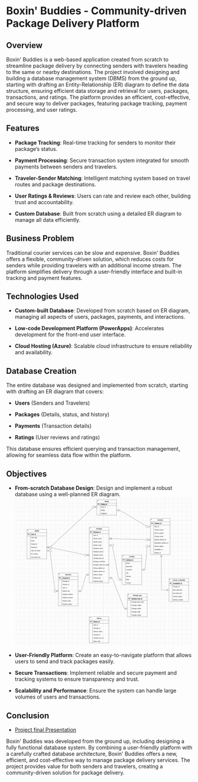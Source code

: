 Boxin' Buddies - Community-driven Package Delivery Platform
===========================================================

Overview
--------

Boxin' Buddies is a web-based application created from scratch to streamline package delivery by connecting senders with travelers heading to the same or nearby destinations. The project involved designing and building a database management system (DBMS) from the ground up, starting with drafting an Entity-Relationship (ER) diagram to define the data structure, ensuring efficient data storage and retrieval for users, packages, transactions, and ratings. The platform provides an efficient, cost-effective, and secure way to deliver packages, featuring package tracking, payment processing, and user ratings.

Features
--------

*   **Package Tracking**: Real-time tracking for senders to monitor their package’s status.
    
*   **Payment Processing**: Secure transaction system integrated for smooth payments between senders and travelers.
    
*   **Traveler-Sender Matching**: Intelligent matching system based on travel routes and package destinations.
    
*   **User Ratings & Reviews**: Users can rate and review each other, building trust and accountability.
    
*   **Custom Database**: Built from scratch using a detailed ER diagram to manage all data efficiently.
    

Business Problem
----------------

Traditional courier services can be slow and expensive. Boxin' Buddies offers a flexible, community-driven solution, which reduces costs for senders while providing travelers with an additional income stream. The platform simplifies delivery through a user-friendly interface and built-in tracking and payment features.

Technologies Used
-----------------

*   **Custom-built Database**: Developed from scratch based on ER diagram, managing all aspects of users, packages, payments, and interactions.
    
*   **Low-code Development Platform (PowerApps)**: Accelerates development for the front-end user interface.
    
*   **Cloud Hosting (Azure)**: Scalable cloud infrastructure to ensure reliability and availability.
    

Database Creation
-----------------

The entire database was designed and implemented from scratch, starting with drafting an ER diagram that covers:

*   **Users** (Senders and Travelers)
    
*   **Packages** (Details, status, and history)
    
*   **Payments** (Transaction details)
    
*   **Ratings** (User reviews and ratings)
    

This database ensures efficient querying and transaction management, allowing for seamless data flow within the platform.

Objectives
----------

*   **From-scratch Database Design**: Design and implement a robust database using a well-planned ER diagram.
    ![alt text](https://github.com/bhanugar/Boxin-Buddies---Community-driven-Package-Delivery-Platform/blob/fcbde51213470cb7a152c2a47eb2106a1280e938/dbms-boxin-erdiagram.png)
    
*   **User-Friendly Platform**: Create an easy-to-navigate platform that allows users to send and track packages easily.
    
*   **Secure Transactions**: Implement reliable and secure payment and tracking systems to ensure transparency and trust.
    
*   **Scalability and Performance**: Ensure the system can handle large volumes of users and transactions.
    

Conclusion
----------
* [Project final Presentation](https://docs.google.com/presentation/d/10x1KZqiZLAkyVVjRzZv4czI-98oP0_yk/edit#slide=id.p1)
  
Boxin' Buddies was developed from the ground up, including designing a fully functional database system. By combining a user-friendly platform with a carefully crafted database architecture, Boxin' Buddies offers a new, efficient, and cost-effective way to manage package delivery services. The project provides value for both senders and travelers, creating a community-driven solution for package delivery.
